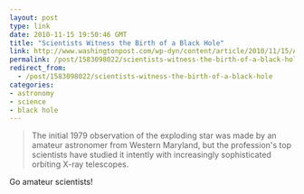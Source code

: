 ```yaml
---
layout: post
type: link
date: 2010-11-15 19:50:46 GMT
title: "Scientists Witness the Birth of a Black Hole"
link: http://www.washingtonpost.com/wp-dyn/content/article/2010/11/15/AR2010111504192.html
permalink: /post/1583098022/scientists-witness-the-birth-of-a-black-hole
redirect_from: 
  - /post/1583098022/scientists-witness-the-birth-of-a-black-hole
categories:
- astronomy
- science
- black hole
---
```

<blockquote>The initial 1979 observation of the exploding star was made by an amateur astronomer from Western Maryland, but the profession's top scientists have studied it intently with increasingly sophisticated orbiting X-ray telescopes.</blockquote>
Go amateur scientists!